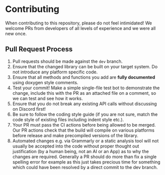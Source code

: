 # Contributing

When contributing to this repository, please do not feel intimidated! We welcome PRs from developers of all levels of experience and we were all new once.

## Pull Request Process

1. Pull requests should be made against the `dev` branch.
2. Ensure that the changed library can be built on your target system. Do not introduce any platform specific code.
3. Ensure that all methods and functions you add are **fully documented** using doxygen style comments.
4. Test your commit! Make a simple single-file test bot to demonstrate the change, include this with the PR as an attached file on a comment, so we can test and see how it works.
5. Ensure that you do not break any existing API calls without discussing on Discord first!
6. Be sure to follow the coding style guide (if you are not sure, match the code style of existing files including indent style etc.).
7. Your PR must pass the CI actions before being allowed to be merged. Our PR actions check that the build will compile on various platforms before release and make precompiled versions of the library.
8. Automated changes e.g. via Grammarly or a static analysis tool will not usually be accepted into the code without proper thought out justification (by a human being, not an AI or an App) as to why the changes are required. Generally a PR should do more than fix a single spelling error for example as this just takes precious time for something which could have been resolved by a direct commit to the dev branch.
